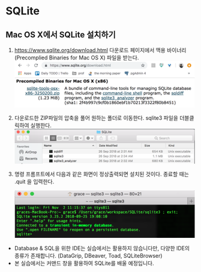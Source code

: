 # SQLite

## Mac OS X에서 SQLite 설치하기

1. https://www.sqlite.org/download.html 다운로드 페이지에서 맥용 바이너리(Precomplied Binaries for Mac OS X) 파일을 받는다.
   ![image-20181102111318531](../misc/resource/image-20181102111318531.png)

2. 다운로드한 ZIP파일의 압축을 풀어 원하는 폴더로 이동한다.
   sqlite3 파일을 더블클릭하여 실행한다.
   ![image-20181102111515937](../misc/resource/image-20181102111515937.png)

3. 명령 프롬프트에서 다음과 같은 화면이 정상출력되면 설치된 것이다. 종료할 때는 .quit 을 입력한다.

   ![image-20181102111606726](../misc/resource/image-20181102111606726.png)



- Database & SQL을 위한 IDE는 실습에서는 활용하지 않습니다만, 다양한 IDE의 종류가 존재합니다. (DataGrip, DBeaver, Toad, SQLiteBrowser)
- 본 실습에서는 커맨드 창을 활용하여 SQLite를 배울 예정입니다.